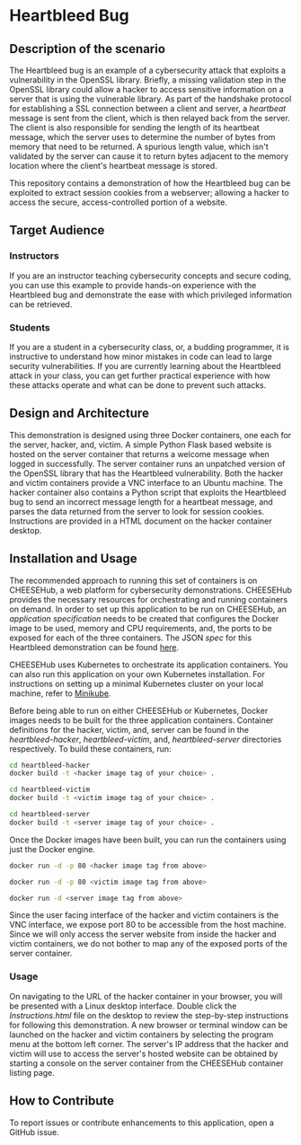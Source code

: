 # Heartbleed Bug

## Description of the scenario

The Heartbleed bug is an example of a cybersecurity attack that exploits a vulnerability in the OpenSSL library. Briefly, 
a missing validation step in the OpenSSL library could allow a hacker to access sensitive information on a server that is 
using the vulnerable library. As part of the handshake protocol for establishing a SSL connection between a client and 
server, a *heartbeat* message is sent from the client, which is then relayed back from the server. The client is also 
responsible for sending the length of its heartbeat message, which the server uses to determine the number of bytes 
from memory that need to be returned. A spurious length value, which isn't validated by the server can cause it to 
return bytes adjacent to the memory location where the client's heartbeat message is stored.

This repository contains a demonstration of how the Heartbleed bug can be exploited to extract session cookies from a 
webserver; allowing a hacker to access the secure, access-controlled portion of a website.

## Target Audience

### Instructors

If you are an instructor teaching cybersecurity concepts and secure coding, you can use this example to provide hands-on 
experience with the Heartbleed bug and demonstrate the ease with which privileged information can be retrieved. 

### Students

If you are a student in a cybersecurity class, or, a budding programmer, it is instructive to understand how minor mistakes 
in code can lead to large security vulnerabilities. If you are currently learning about the Heartbleed attack in your class, 
you can get further practical experience with how these attacks operate and what can be done to prevent such attacks.

## Design and Architecture

This demonstration is designed using three Docker containers, one each for the server, hacker, and, victim. A simple Python Flask 
based website is hosted on the server container that returns a welcome message when logged in successfully. The server container 
runs an unpatched version of the OpenSSL library that has the Heartbleed vulnerability. Both the hacker and victim containers 
provide a VNC interface to an Ubuntu machine. The hacker container also contains a Python script that exploits the Heartbleed bug to 
send an incorrect message length for a heartbeat message, and parses the data returned from the server to look for session cookies.
Instructions are provided in a HTML document on the hacker container desktop.

## Installation and Usage

The recommended approach to running this set of containers is on CHEESEHub, a web platform for cybersecurity demonstrations. CHEESEHub 
provides the necessary resources for orchestrating and running containers on demand. In order to set up this application to be 
run on CHEESEHub, an *application specification* needs to be created that configures the Docker image to be used, memory and 
CPU requirements, and, the ports to be exposed for each of the three containers. The JSON *spec* for this Heartbleed demonstration can be 
found [here](https://github.com/rkalyanapurdue/catalog/tree/master/heartbleed).

CHEESEHub uses Kubernetes to orchestrate its application containers. You can also run this application on your own Kubernetes 
installation. For instructions on setting up a minimal Kubernetes cluster on your local machine, refer to [Minikube](https://github.com/kubernetes/minikube). 

Before being able to run on either CHEESEHub or Kubernetes, Docker images needs to be built for the three application containers. 
Container definitions for the hacker, victim, and, server can be found in the *heartbleed-hacker*, *heartbleed-victim*, and, *heartbleed-server* directories 
respectively. To build these containers, run:

```bash
cd heartbleed-hacker
docker build -t <hacker image tag of your choice> .

cd heartbleed-victim
docker build -t <victim image tag of your choice> .

cd heartbleed-server
docker build -t <server image tag of your choice> .
```

Once the Docker images have been built, you can run the containers using just the Docker engine.

```bash
docker run -d -p 80 <hacker image tag from above>

docker run -d -p 80 <victim image tag from above>

docker run -d <server image tag from above>
```

Since the user facing interface of the hacker and victim containers is the VNC interface, we expose port 80 to be accessible from the 
host machine. Since we will only access the server website from inside the hacker and victim containers, we do not bother to map any 
of the exposed ports of the server container.

### Usage
On navigating to the URL of the hacker container in your browser, you will be presented with a Linux desktop interface. Double click the 
*Instructions.html* file on the desktop to review the step-by-step instructions for following this demonstration. A new browser or terminal 
window can be launched on the hacker and victim containers by selecting the program menu at the bottom left corner. The server's IP address 
that the hacker and victim will use to access the server's hosted website can be obtained by starting a console on the server container 
from the CHEESEHub container listing page.

## How to Contribute

To report issues or contribute enhancements to this application, open a GitHub issue. 

